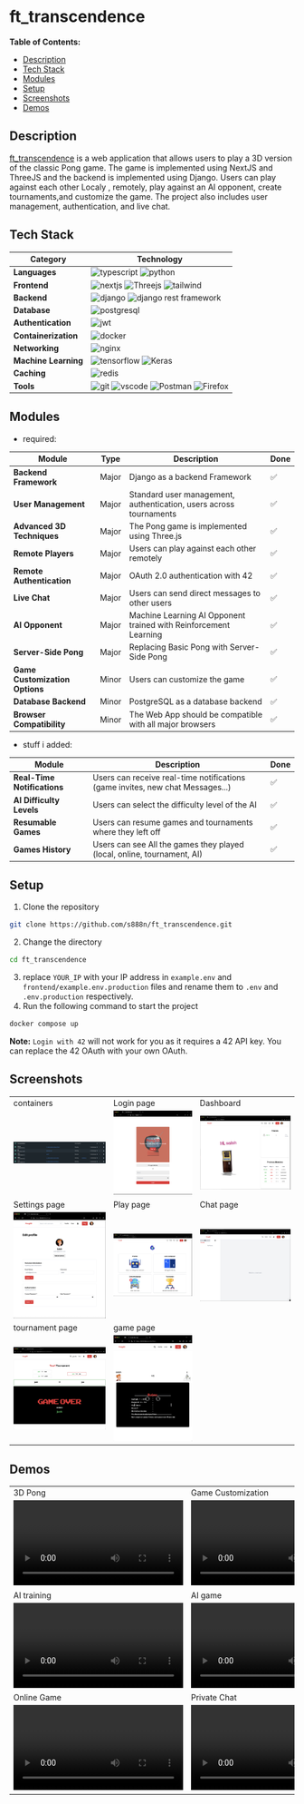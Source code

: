 # ft_transcendence
**Table of Contents:**
- [Description](#description)
- [Tech Stack](#tech-stack)
- [Modules](#modules)
- [Setup](#setup)
- [Screenshots](#screenshots)
- [Demos](#demos)

## Description

[ft_transcendence](./assets/en.subject.pdf) is a web application that allows users to play a 3D version of the classic Pong game. The game is implemented using NextJS and ThreeJS and the backend is implemented using Django. Users can play against each other Localy , remotely, play against an AI opponent, create tournaments,and customize the game. The project also includes user management, authentication, and live chat.


## Tech Stack

| Category  | Technology |
| ------------- | ------------- |
| **Languages** | ![typescript](https://img.shields.io/badge/TypeScript-007ACC?style=for-the-badge&logo=typescript&logoColor=white) ![python](https://img.shields.io/badge/Python-3776AB?style=for-the-badge&logo=python&logoColor=white) |
| **Frontend**  | ![nextjs](https://img.shields.io/badge/next%20js-000000?style=for-the-badge&logo=nextdotjs&logoColor=white) ![Threejs](https://img.shields.io/badge/ThreeJs-black?style=for-the-badge&logo=three.js&logoColor=white) ![tailwind](https://img.shields.io/badge/Tailwind_CSS-38B2AC?style=for-the-badge&logo=tailwind-css&logoColor=white)|
| **Backend** | ![django](https://img.shields.io/badge/Django-092E20?style=for-the-badge&logo=django&logoColor=green)  ![django rest framework](https://img.shields.io/badge/django%20rest-ff1709?style=for-the-badge&logo=django&logoColor=white)|
| **Database** | ![postgresql](https://img.shields.io/badge/PostgreSQL-316192?style=for-the-badge&logo=postgresql&logoColor=white) |
| **Authentication** | ![jwt](https://img.shields.io/badge/JWT-000000?style=for-the-badge&logo=JSON%20web%20tokens&logoColor=white) |
| **Containerization** | ![docker](https://img.shields.io/badge/Docker-2496ED?style=for-the-badge&logo=docker&logoColor=white) |
| **Networking** | ![nginx](https://img.shields.io/badge/Nginx-009639?style=for-the-badge&logo=nginx&logoColor=white) |
| **Machine Learning** | ![tensorflow](https://img.shields.io/badge/Tensorflow-FF6F00?style=for-the-badge&logo=tensorflow&logoColor=white) ![Keras](https://img.shields.io/badge/Keras-D00000?style=for-the-badge&logo=Keras&logoColor=white)|
| **Caching** | ![redis](https://img.shields.io/badge/Redis-DC382D?style=for-the-badge&logo=redis&logoColor=white) |
| **Tools** | ![git](https://img.shields.io/badge/Git-F05032?style=for-the-badge&logo=git&logoColor=white) ![vscode](https://img.shields.io/badge/VSCode-0078D4?style=for-the-badge&logo=visual%20studio%20code&logoColor=white) ![Postman](https://img.shields.io/badge/Postman-FF6C37?style=for-the-badge&logo=Postman&logoColor=white) ![Firefox](https://img.shields.io/badge/Firefox_Browser-FF7139?style=for-the-badge&logo=Firefox-Browser&logoColor=white)|

## Modules

- required:

| Module | Type | Description | Done |
| --- | --- | --- | --- |
| **Backend Framework** | Major | Django as a backend Framework | ✅ |
| **User Management** | Major | Standard user management, authentication, users across tournaments| ✅ |
| **Advanced 3D Techniques** | Major | The Pong game is implemented using Three.js | ✅ |
| **Remote Players** | Major | Users can play against each other remotely | ✅ |
| **Remote Authentication** | Major | OAuth 2.0 authentication with 42  | ✅ |
| **Live Chat** | Major | Users can send direct messages to other users | ✅ |
| **AI Opponent** | Major | Machine Learning AI Opponent trained with Reinforcement Learning | ✅ |
| **Server-Side Pong** | Major | Replacing Basic Pong with Server-Side Pong | ✅ |
| **Game Customization Options** | Minor | Users can customize the game | ✅ |
| **Database Backend** | Minor | PostgreSQL as a database backend | ✅ |
| **Browser Compatibility** | Minor | The Web App should be compatible with all major browsers | ✅ |

- stuff i added:

| Module | Description |Done |
| --- | --- | --- |
| **Real-Time Notifications** | Users can receive real-time notifications (game invites, new chat Messages...) | ✅ |
| **AI Difficulty Levels** | Users can select the difficulty level of the AI | ✅ |
| **Resumable Games** | Users can resume games and tournaments where they left off | ✅ |
| **Games History** | Users can see All the games they played (local, online, tournament, AI) | ✅ |
## Setup
1. Clone the repository
```bash
git clone https://github.com/s888n/ft_transcendence.git
```
2. Change the directory
```bash
cd ft_transcendence
```
3. replace `YOUR_IP` with your IP address in `example.env` and `frontend/example.env.production` files and rename them to `.env` and `.env.production` respectively.
4. Run the following command to start the project
```bash
docker compose up
```

**Note:** `Login with 42` will not work for you as it requires a 42 API key. You can replace the 42 OAuth with your own OAuth.

## Screenshots
||||
|---|---|---|
|containers|Login page|Dashboard|
|<img src="./assets/images/containers.png" width="300"> |<img src="./assets/images/login.png" width="300"> | <img src="./assets/images/dashboard.png" width="300"> | 
|Settings page|Play page|Chat page|
|<img src="./assets/images/settings.png" width="300"> |<img src="./assets/images/play.png" width="300"> | <img src="./assets/images/chat.png" width="300"> | 
|tournament page|game page||
|<img src="./assets/images/tourney.png" width="300"> | <img src="./assets/images/game_page.png" width="300"> |  |
## Demos
||||
|---|---|---|
|3D Pong|Game Customization|Creating tournament|
|<video src="./assets/videos/threeJS.mov" width="300" controls></video>|<video src="./assets/videos/customize.mov" width="300" controls></video>| <video src="./assets/videos/create tourney.mov" width="300" controls></video>|
|AI training|AI game|Local PVP game|
|<video src="./assets/videos/ai training.mov" width="300" controls></video>|<video src="./assets/videos/ai game.mov" width="300" controls></video>| <video src="./assets/videos/local game.mov" width="300" controls></video>|
|Online Game|Private Chat||
|<video src="./assets/videos/online game.mov" width="300" controls></video>|<video src="./assets/videos/chatting.mov" width="300" controls></video>| |
